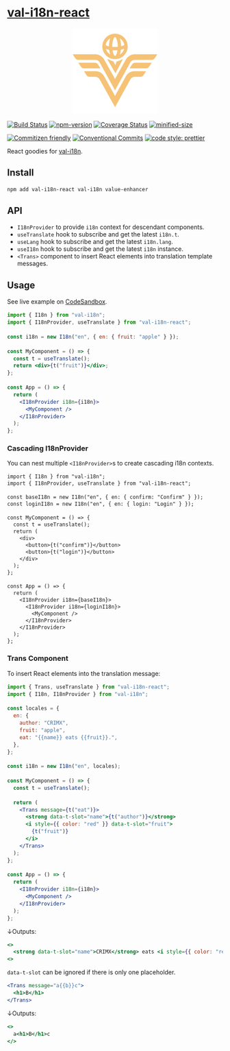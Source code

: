 # [val-i18n-react](https://github.com/crimx/val-i18n-react)

<p align="center">
  <img width="200" src="https://raw.githubusercontent.com/crimx/val-i18n/main/assets/val-i18n.svg">
</p>

[![Build Status](https://github.com/crimx/val-i18n-react/actions/workflows/build.yml/badge.svg)](https://github.com/crimx/val-i18n-react/actions/workflows/build.yml)
[![npm-version](https://img.shields.io/npm/v/val-i18n-react.svg)](https://www.npmjs.com/package/val-i18n-react)
[![Coverage Status](https://img.shields.io/coveralls/github/crimx/val-i18n-react/master)](https://coveralls.io/github/crimx/val-i18n-react?branch=master)
[![minified-size](https://img.shields.io/bundlephobia/minzip/val-i18n-react)](https://bundlephobia.com/package/val-i18n-react)

[![Commitizen friendly](https://img.shields.io/badge/commitizen-friendly-brightgreen.svg?maxAge=2592000)](http://commitizen.github.io/cz-cli/)
[![Conventional Commits](https://img.shields.io/badge/Conventional%20Commits-1.0.0-brightgreen.svg?maxAge=2592000)](https://conventionalcommits.org)
[![code style: prettier](https://img.shields.io/badge/code_style-prettier-ff69b4.svg?style=flat-square)](https://github.com/prettier/prettier)

React goodies for [val-i18n](https://github.com/crimx/val-i18n).

## Install

```bash
npm add val-i18n-react val-i18n value-enhancer
```

## API

- `I18nProvider` to provide `i18n` context for descendant components.
- `useTranslate` hook to subscribe and get the latest `i18n.t`.
- `useLang` hook to subscribe and get the latest `i18n.lang`.
- `useI18n` hook to subscribe and get the latest `i18n` instance.
- `<Trans>` component to insert React elements into translation template messages.

## Usage

See live example on [CodeSandbox](https://codesandbox.io/s/val-i18n-react-o887n0).

```jsx
import { I18n } from "val-i18n";
import { I18nProvider, useTranslate } from "val-i18n-react";

const i18n = new I18n("en", { en: { fruit: "apple" } });

const MyComponent = () => {
  const t = useTranslate();
  return <div>{t("fruit")}</div>;
};

const App = () => {
  return (
    <I18nProvider i18n={i18n}>
      <MyComponent />
    </I18nProvider>
  );
};
```

### Cascading I18nProvider

You can nest multiple `<I18nProvider>`s to create cascading i18n contexts.

```tsx
import { I18n } from "val-i18n";
import { I18nProvider, useTranslate } from "val-i18n-react";

const baseI18n = new I18n("en", { en: { confirm: "Confirm" } });
const loginI18n = new I18n("en", { en: { login: "Login" } });

const MyComponent = () => {
  const t = useTranslate();
  return (
    <div>
      <button>{t("confirm")}</button>
      <button>{t("login")}</button>
    </div>
  );
};

const App = () => {
  return (
    <I18nProvider i18n={baseI18n}>
      <I18nProvider i18n={loginI18n}>
        <MyComponent />
      </I18nProvider>
    </I18nProvider>
  );
};
```

### Trans Component

To insert React elements into the translation message:

```jsx
import { Trans, useTranslate } from "val-i18n-react";
import { I18n, I18nProvider } from "val-i18n";

const locales = {
  en: {
    author: "CRIMX",
    fruit: "apple",
    eat: "{{name}} eats {{fruit}}.",
  },
};

const i18n = new I18n("en", locales);

const MyComponent = () => {
  const t = useTranslate();

  return (
    <Trans message={t("eat")}>
      <strong data-t-slot="name">{t("author")}</strong>
      <i style={{ color: "red" }} data-t-slot="fruit">
        {t("fruit")}
      </i>
    </Trans>
  );
};

const App = () => {
  return (
    <I18nProvider i18n={i18n}>
      <MyComponent />
    </I18nProvider>
  );
};
```

↓Outputs:

```jsx
<>
  <strong data-t-slot="name">CRIMX</strong> eats <i style={{ color: "red" }} data-t-slot="fruit">apple</i>.
<>
```

`data-t-slot` can be ignored if there is only one placeholder.

```jsx
<Trans message="a{{b}}c">
  <h1>B</h1>
</Trans>
```

↓Outputs:

```jsx
<>
  a<h1>B</h1>c
</>
```
